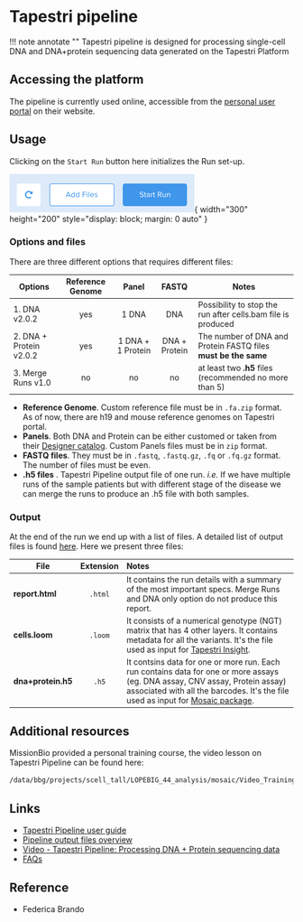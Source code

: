 # Tapestri pipeline

!!! note annotate ""
    Tapestri pipeline is designed for processing single-cell DNA and DNA+protein
    sequencing data generated on the Tapestri Platform

## Accessing the platform

The pipeline is currently used online, accessible from the [personal user portal](https://portal.missionbio.com/) on
their website.

## Usage

Clicking on the `Start Run` button here initializes the Run set-up.

![buttons to upload or start run](../../../assets/images/MissionBio-Start_Run.png#center){ width="300" height="200" style="display: block; margin: 0 auto" }<!-- markdownlint-disable MD013 -->

### Options and files

There are three different options that requires different files:

|Options   | Reference Genome | Panel | FASTQ | Notes |
|---------|:-----------------:|:--------:|:-------:|--------|
|1. DNA v2.0.2|yes|1 DNA| DNA | Possibility to stop the run after cells.bam file is produced |
|2. DNA + Protein v2.0.2|yes|1 DNA + 1 Protein| DNA + Protein| The number of DNA and Protein FASTQ files **must be the same**|
|3. Merge Runs v1.0 |no|no|no| at least two **.h5** files (recommended no more than 5)|

- **Reference Genome**. Custom reference file must be in `.fa.zip` format. As of now, there are h19 and mouse reference genomes on Tapestri portal.
- **Panels**. Both DNA and Protein can be either customed or taken from their [Designer catalog](https://designer.missionbio.com/catalog-panels). Custom Panels files must be in `zip` format.
- **FASTQ files**. They must be in `.fastq`, `.fastq.gz`, `.fq` or `.fq.gz` format. The number of files must be even.
- **.h5 files** . Tapestri Pipeline output file of one run. *i.e.* If we have multiple runs of the sample patients but with different stage of the disease we can merge the runs to produce an .h5 file with both samples.

### Output

At the end of the run we end up with a list of files. A detailed list of output files is found [here](Tapestri_pipeline.md#links). Here we present three files:

|File   | Extension | Notes |
|---------|:-----------------:|:--------|
|**report.html**|`.html`| It contains the run details with a summary of the most important specs. Merge Runs and DNA only option do not produce this report.|
|**cells.loom** |`.loom`| It consists of a numerical genotype (NGT) matrix that has 4 other layers. It contains metadata for all the variants. It's the file used as input for [Tapestri Insight](Tapestri_insight.md).|
|**dna+protein.h5** |`.h5`| It contsins data for one or more run. Each run contains data for one or more assays (eg. DNA assay, CNV assay, Protein assay) associated with all the barcodes. It's the file used as input for [Mosaic package](Mosaic.md).|

## Additional resources

MissionBio provided a personal training course, the video lesson on Tapestri Pipeline can be found here:

```sh
/data/bbg/projects/scell_tall/LOPEBIG_44_analysis/mosaic/Video_Trainings/MissionBio-1-TapestriPipeline.mp4
```

## Links

- [Tapestri Pipeline user guide](https://support.missionbio.com/hc/en-us/articles/360055980994-Tapestri-Pipeline-User-Guide) <!-- markdownlint-disable MD013 -->
- [Pipeline output files overview](https://support.missionbio.com/hc/en-us/articles/360045939853-Pipeline-output-files-overview) <!-- markdownlint-disable MD013 -->
- [Video - Tapestri Pipeline: Processing DNA + Protein sequencing data](https://support.missionbio.com/hc/en-us/articles/1500008569581-Tapestri-Pipeline-Processing-DNA-Protein-sequencing-data)<!-- markdownlint-disable MD013 -->
- [FAQs](https://support.missionbio.com/hc/en-us/sections/360006996673-FAQs)

## Reference

- Federica Brando
